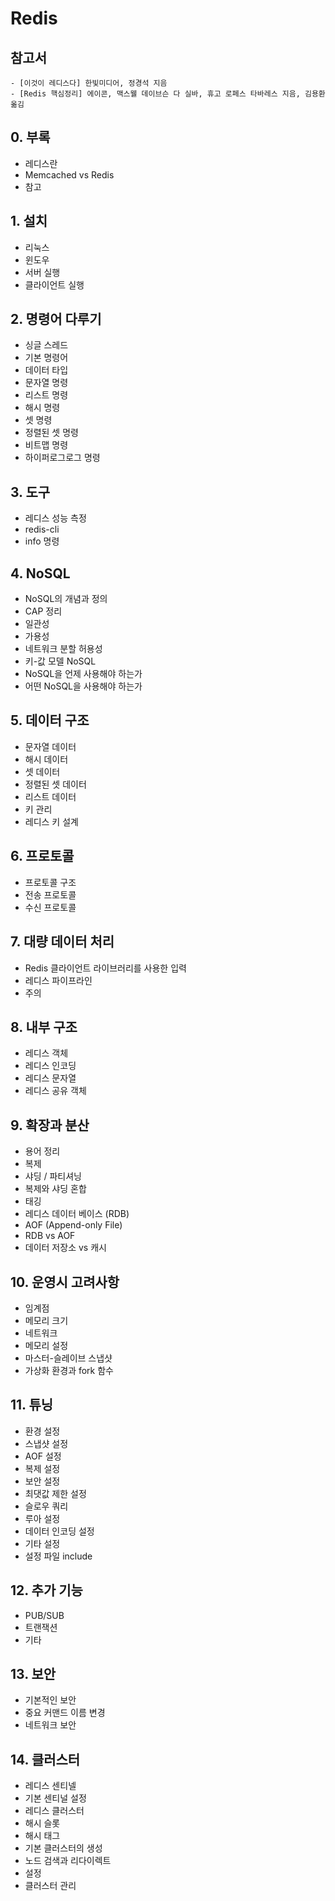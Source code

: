 # Redis

## 참고서

```text
- [이것이 레디스다] 한빛미디어, 정경석 지음
- [Redis 핵심정리] 에이콘, 맥스웰 데이브슨 다 실바, 휴고 로페스 타바레스 지음, 김용환 옮김
```

## 0. 부록

- 레디스란
- Memcached vs Redis
- 참고

## 1. 설치

- 리눅스
- 윈도우
- 서버 실행
- 클라이언트 실행

## 2. 명령어 다루기

- 싱글 스레드
- 기본 명령어
- 데이터 타입
- 문자열 명령
- 리스트 명령
- 해시 명령
- 셋 명령
- 정렬된 셋 명령
- 비트맵 명령
- 하이퍼로그로그 명령

## 3. 도구

- 레디스 성능 측정
- redis-cli
- info 명령

## 4. NoSQL

- NoSQL의 개념과 정의
- CAP 정리
- 일관성
- 가용성
- 네트워크 분할 허용성
- 키-값 모델 NoSQL
- NoSQL을 언제 사용해야 하는가
- 어떤 NoSQL을 사용해야 하는가

## 5. 데이터 구조

- 문자열 데이터
- 해시 데이터
- 셋 데이터
- 정렬된 셋 데이터
- 리스트 데이터
- 키 관리
- 레디스 키 설계

## 6. 프로토콜

- 프로토콜 구조
- 전송 프로토콜
- 수신 프로토콜

## 7. 대량 데이터 처리

- Redis 클라이언트 라이브러리를 사용한 입력
- 레디스 파이프라인
- 주의

## 8. 내부 구조

- 레디스 객체
- 레디스 인코딩
- 레디스 문자열
- 레디스 공유 객체

## 9. 확장과 분산

- 용어 정리
- 복제
- 샤딩 / 파티셔닝
- 복제와 샤딩 혼합
- 태깅
- 레디스 데이터 베이스 (RDB)
- AOF (Append-only File)
- RDB vs AOF
- 데이터 저장소 vs 캐시

## 10. 운영시 고려사항

- 임계점
- 메모리 크기
- 네트워크
- 메모리 설정
- 마스터-슬레이브 스냅샷
- 가상화 환경과 fork 함수

## 11. 튜닝

- 환경 설정
- 스냅샷 설정
- AOF 설정
- 복제 설정
- 보안 설정
- 최댓값 제한 설정
- 슬로우 쿼리
- 루아 설정
- 데이터 인코딩 설정
- 기타 설정
- 설정 파일 include

## 12. 추가 기능

- PUB/SUB
- 트랜잭션
- 기타

## 13. 보안

- 기본적인 보안
- 중요 커맨드 이름 변경
- 네트워크 보안

## 14. 클러스터

- 레디스 센티넬
- 기본 센티널 설정
- 레디스 클러스터
- 해시 슬롯
- 해시 태그
- 기본 클러스터의 생성
- 노드 검색과 리다이렉트
- 설정
- 클러스터 관리